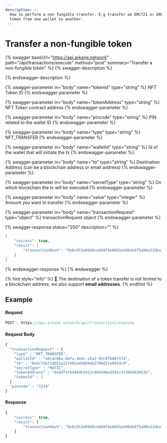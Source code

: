 ```yaml
---
description: >-
  How to perform a non-fungible transfer. E.g transfer an ERC721 or ERC1155
  token from one wallet to another.
---
```


# Transfer a non-fungible token

{% swagger baseUrl="https://api.arkane.network" path="/api/transactions/execute" method="post" summary="Transfer a non-fungible token" %}
{% swagger-description %}

{% endswagger-description %}

{% swagger-parameter in="body" name="tokenId" type="string" %}
NFT Token ID
{% endswagger-parameter %}

{% swagger-parameter in="body" name="tokenAddress" type="string" %}
NFT Token contract address
{% endswagger-parameter %}

{% swagger-parameter in="body" name="pincode" type="string" %}
PIN related to the wallet ID
{% endswagger-parameter %}

{% swagger-parameter in="body" name="type" type="string" %}
NFT_TRANSFER
{% endswagger-parameter %}

{% swagger-parameter in="body" name="walletId" type="string" %}
Id of the wallet that will initiate the tx
{% endswagger-parameter %}

{% swagger-parameter in="body" name="to" type="string" %}
Destination Address (can be a blockchain address or email address)
{% endswagger-parameter %}

{% swagger-parameter in="body" name="secretType" type="string" %}
On which blockchain the tx will be executed
{% endswagger-parameter %}

{% swagger-parameter in="body" name="value" type="integer" %}
Amount you want to transfer
{% endswagger-parameter %}

{% swagger-parameter in="body" name="transactionRequest" type="object" %}
transactionRequest object
{% endswagger-parameter %}

{% swagger-response status="200" description="" %}
```java
{
    "success": true,
    "result": {
        "transactionHash": "0x8c953e09d8cede9f4eb0d1ee96de4f5a99e31dba7e64312bb252a465de12d10d"
    }
}
```
{% endswagger-response %}
{% endswagger %}

{% hint style="info" %}
🧙 The destination of a token transfer is not limited to a blockchain address, we also support **email addresses**.
{% endhint %}

## Example&#x20;

#### Request&#x20;

```javascript
POST : https://api.arkane.network/api/transactions/execute
```

#### Request Body

```javascript
{
  "transactionRequest" : {
    "type" : "NFT_TRANSFER",
    "walletId" : "adc4c08a-b8fa-4e4c-z5a2-92c87b80f174",
    "to" : "0xdc71b72db51e227e65a45004ab2798d31e8934c9",
    "secretType" : "MATIC",
    "tokenAddress" : "0x4df47b4969b2911c966506e3592c41389493953b",
    "tokenId" : 1
  }
  "pincode" : "1234"
}
```

#### Response

```javascript
{
    "success": true,
    "result": {
        "transactionHash": "0x8c953e09d8cede9f4eb0d1ee96de4f5a99e31dba7e64312bb252a465de12d10d"
    }
}
```
